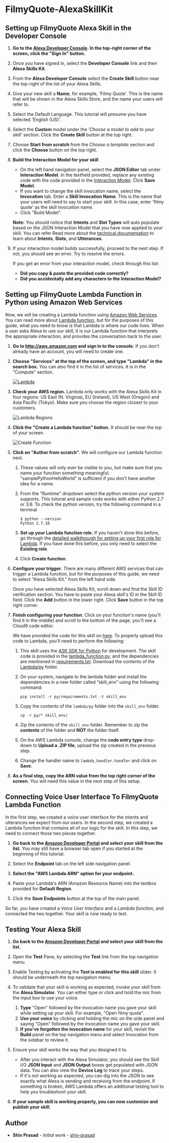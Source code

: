 # FilmyQuote-AlexaSkillKit


## Setting up FilmyQuote Alexa Skill in the Developer Console

1.  **Go to the [Alexa Developer Console](http://developer.amazon.com/alexa?&sc_category=Owned&sc_channel=RD&sc_campaign=Evangelism2018&sc_publisher=github&sc_content=Survey&sc_detail=quiz-game-python-V2_GUI-1&sc_funnel=Convert&sc_country=WW&sc_medium=Owned_RD_Evangelism2018_github_Survey_quiz-game-python-V2_GUI-1_Convert_WW_beginnersdevs&sc_segment=beginnersdevs).  In the top-right corner of the screen, click the "Sign In" button.**

2.  Once you have signed in, select the **Developer Console** link and then **Alexa Skills Kit**.

3.  From the **Alexa Developer Console** select the **Create Skill** button near the top-right of the list of your Alexa Skills.

4. Give your new skill a **Name**, for example, 'Filmy Quote'. This is the name that will be shown in the Alexa Skills Store, and the name your users will refer to.

5. Select the Default Language.  This tutorial will presume you have selected 'English (US)'.

6. Select the **Custom** model under the *'Choose a model to add to your skill'* section. Click the **Create Skill** button at the top right.

7. Choose **Start from scratch** from the *Choose a template* section and click the **Choose** button on the top right.

8. **Build the Interaction Model for your skill**
	  * On the left hand navigation panel, select the **JSON Editor** tab under **Interaction Model**. In the textfield provided, replace any existing code with the code provided in the [Interaction Model](./AlexaSkill/intents.json).  Click **Save Model**.
    * If you want to change the skill invocation name, select the **Invocation** tab. Enter a **Skill Invocation Name**. This is the name that your users will need to say to start your skill.  In this case, enter 'filmy quote' as the skill invocation name.
    * Click "Build Model".

	**Note:** You should notice that **Intents** and **Slot Types** will auto populate based on the JSON Interaction Model that you have now applied to your skill. You can refer Read more about the [technical documentation](https://developer.amazon.com/docs/custom-skills/create-intents-utterances-and-slots.html?&sc_category=Owned&sc_channel=RD&sc_campaign=Evangelism2018&sc_publisher=github&sc_content=Survey&sc_detail=quiz-game-python-V2_GUI-1&sc_funnel=Convert&sc_country=WW&sc_medium=Owned_RD_Evangelism2018_github_Survey_quiz-game-python-V2_GUI-1_Convert_WW_beginnersdevs&sc_segment=beginnersdevs) to learn about **Intents**, **Slots**, and **Utterances**.

9. If your interaction model builds successfully, proceed to the next step. If not, you should see an error. Try to resolve the errors.

     If you get an error from your interaction model, check through this list:

     *  **Did you copy & paste the provided code correctly?**
     *  **Did you accidentally add any characters to the Interaction Model?**


## Setting up FilmyQuote Lambda Function in Python using Amazon Web Services

Now, we will be creating a Lambda function using [Amazon Web Services](http://aws.amazon.com). You can read more about [Lambda function](http://aws.amazon.com/lambda), but for the purposes of this guide, what you need to know is that Lambda is where our code lives.  When a user asks Alexa to use our skill, it is our Lambda function that interprets the appropriate interaction, and provides the conversation back to the user.

1.  **Go to http://aws.amazon.com and sign in to the console.** If you don't already have an account, you will need to create one.

2.  **Choose "Services" at the top of the screen, and type "Lambda" in the search box.**  You can also find it in the list of services.  It is in the "Compute" section.

    [![Lambda](https://m.media-amazon.com/images/G/01/mobile-apps/dex/alexa/alexa-skills-kit/tutorials/general/2-2-services-lambda._TTH_.png)](https://console.aws.amazon.com/lambda/home)

3.  **Check your AWS region.** Lambda only works with the Alexa Skills Kit in four regions: US East (N. Virginia), EU (Ireland), US West (Oregon) and Asia Pacific (Tokyo).  Make sure you choose the region closest to your customers.

    ![Lambda Regions](https://m.media-amazon.com/images/G/01/mobile-apps/dex/alexa/alexa-skills-kit/tutorials/general/2-3-check-region._TTH_.png)

4.  **Click the "Create a Lambda function" button.** It should be near the top of your screen.

    ![Create Function](https://m.media-amazon.com/images/G/01/mobile-apps/dex/alexa/alexa-skills-kit/tutorials/general/2-4-create-a-lambda-function._TTH_.png)

5.  **Click on "Author from scratch".**  We will configure our Lambda function next.
    1. These values will only ever be visible to you, but make sure that you name your function something meaningful. "samplePythonHelloWorld" is sufficient if you don't have another idea for a name.

    2. From the "Runtime" dropdown select the python version your system supports.  This tutorial and sample code works with either Python 2.7 or 3.6. To check the python version, try the following command in a terminal
        
        ```
        $ python --version
        Python 2.7.10
        ```

    3. **Set up your Lambda function role.**  If you haven't done this before, go through the [detailed walkthrough for setting up your first role for Lambda](https://github.com/alexa/alexa-cookbook/blob/master/guides/aws-security-and-setup/lambda-role.md).  If you have done this before, you only need to select the **Existing role**.

    4. Click **Create function**.

6.  **Configure your trigger.** There are many different AWS services that can trigger a Lambda function, but for the purposes of this guide, we need to select "Alexa Skills Kit." from the left hand side.

    Once you have selected Alexa Skills Kit, scroll down and find the Skill ID verification section.  You have to paste your Alexa skill's ID in the Skill ID field.  Click the **Add** button in the lower right.  Click **Save** button in the top right corner.

7.  **Finish configuring your function**. Click on your function's name (you'll find it in the middle) and scroll to the bottom of the page, you'll see a Cloud9 code editor.

    We have provided the code for this skill on [here](./Lambda/py). To properly upload this code to Lambda, you'll need to perform the following:
    
    1. This skill uses the [ASK SDK for Python](https://github.com/alexa/alexa-skills-kit-sdk-for-python) for development. The skill code is provided in the [lambda_function.py](./Lambda/py/lambda_function.py), and the dependencies are mentioned in [requirements.txt](./Lambda/py/requirements.txt). Download the contents of the [Lambda/py](./Lambda/py) folder. 
    2. On your system, navigate to the lambda folder and install the dependencies in a new folder called “skill_env” using the following command:
    
        ```
        pip install -r py/requirements.txt -t skill_env
        ```
        
    3. Copy the contents of the `lambda/py` folder into the `skill_env` folder. 
    
        ```
        cp -r py/* skill_env/
        ```
    
    4. Zip the contents of the `skill_env` folder. Remember to zip the **contents** of the folder and **NOT** the folder itself.
    5. On the AWS Lambda console, change the **code entry type** drop-down to **Upload a .ZIP file**, upload the zip created in the previous step.
    6. Change the handler name to ``lambda_handler.handler`` and click on **Save**.

8. **As a final step, copy the ARN value from the top right corner of the screen.** You will need this value in the next step of this setup.


## Connecting Voice User Interface To FilmyQuote Lambda Function

In the first step, we created a voice user interface for the intents and utterances we expect from our users.  In the second step, we created a Lambda function that contains all of our logic for the skill.  In this step, we need to connect those two pieces together.

1.  **Go back to the [Amazon Developer Portal](https://developer.amazon.com/edw/home.html#/skills/list) and select your skill from the list.** You may still have a browser tab open if you started at the beginning of this tutorial.

2. Select the **Endpoint** tab on the left side navigation panel.

3.  **Select the "AWS Lambda ARN" option for your endpoint.**.

4.  Paste your Lambda's ARN (Amazon Resource Name) into the textbox provided for **Default Region**.

5. Click the **Save Endpoints** button at the top of the main panel.


So far, you have created a *Voice User Interface* and a *Lambda function*, and connected the two together.  Your skill is now ready to test.


## Testing Your Alexa Skill

1.  **Go back to the [Amazon Developer Portal](https://developer.amazon.com/edw/home.html#/skills/list) and select your skill from the list.**

2. Open the **Test** Pane, by selecting the **Test** link from the top navigation menu.

3. Enable Testing by activating the **Test is enabled for this skill** slider. It should be underneath the top navigation menu.

4. To validate that your skill is working as expected, invoke your skill from the **Alexa Simulator**. You can either type or click and hold the mic from the input box to use your voice.
	1. **Type** "Open" followed by the invocation name you gave your skill while setting up your skill. For example, "Open filmy quote".
	2. **Use your voice** by clicking and holding the mic on the side panel and saying "Open" followed by the invocation name you gave your skill.
	3. **If you've forgotten the invocation name** for your skill, revisit the **Build** panel on the top navigation menu and select Invocation from the sidebar to review it.

5. Ensure your skill works the way that you designed it to.
	* After you interact with the Alexa Simulator, you should see the Skill I/O **JSON Input** and **JSON Output** boxes get populated with JSON data. You can also view the **Device Log** to trace your steps.
	* If it's not working as expected, you can dig into the JSON to see exactly what Alexa is sending and receiving from the endpoint. If something is broken, AWS Lambda offers an additional testing tool to help you troubleshoot your skill.

6.  **If your sample skill is working properly, you can now customize and publish your skill.**

## Author

* **Shiv Prasad** - *Initial work* - [shiv-prasad](https://github.com/shiv-prasad/)
